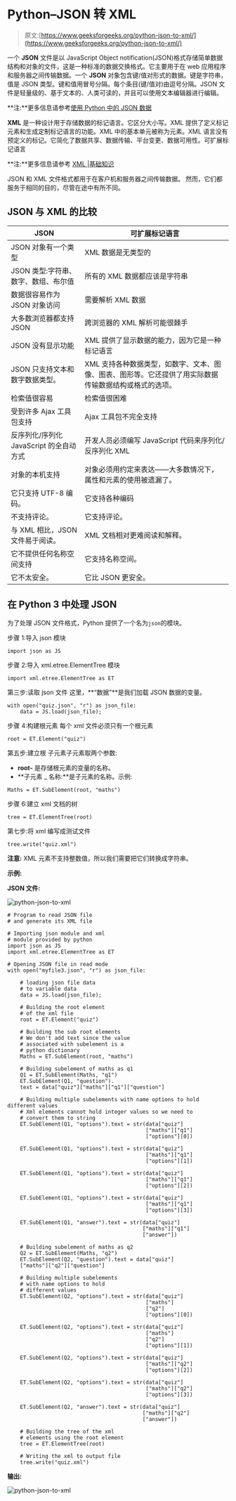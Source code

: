 # Python–JSON 转 XML

> 原文:[https://www.geeksforgeeks.org/python-json-to-xml/](https://www.geeksforgeeks.org/python-json-to-xml/)

一个 **JSON** 文件是以 JavaScript Object notification(JSON)格式存储简单数据结构和对象的文件，这是一种标准的数据交换格式。它主要用于在 web 应用程序和服务器之间传输数据。一个 **JSON** 对象包含键/值对形式的数据。键是字符串，值是 JSON 类型。键和值用冒号分隔。每个条目(键/值对)由逗号分隔。JSON 文件是轻量级的、基于文本的、人类可读的，并且可以使用文本编辑器进行编辑。

**注:**更多信息请参考[使用 Python 中的 JSON 数据](http://geeksforgeeks.org/working-with-json-data-in-python/)

**XML** 是一种设计用于存储数据的标记语言。它区分大小写。XML 提供了定义标记元素和生成定制标记语言的功能。XML 中的基本单元被称为元素。XML 语言没有预定义的标记。它简化了数据共享、数据传输、平台变更、数据可用性。可扩展标记语言

**注:**更多信息请参考 [XML |基础知识](http://geeksforgeeks.org/xml-basics/)

JSON 和 XML 文件格式都用于在客户机和服务器之间传输数据。
然而，它们都服务于相同的目的，尽管在途中有所不同。

## JSON 与 XML 的比较

| JSON | 可扩展标记语言 |
| --- | --- |
| JSON 对象有一个类型 | XML 数据是无类型的 |
| JSON 类型:字符串、数字、数组、布尔值 | 所有的 XML 数据都应该是字符串 |
| 数据很容易作为 JSON 对象访问 | 需要解析 XML 数据 |
| 大多数浏览器都支持 JSON | 跨浏览器的 XML 解析可能很棘手 |
| JSON 没有显示功能 | XML 提供了显示数据的能力，因为它是一种标记语言 |
| JSON 只支持文本和数字数据类型。 | XML 支持各种数据类型，如数字、文本、图像、图表、图形等。它还提供了用实际数据传输数据结构或格式的选项。 |
| 检索值很容易 | 检索值很困难 |
| 受到许多 Ajax 工具包支持 | Ajax 工具包不完全支持 |
| 反序列化/序列化 JavaScript 的全自动方式 | 开发人员必须编写 JavaScript 代码来序列化/反序列化 XML |
| 对象的本机支持 | 对象必须用约定来表达——大多数情况下，属性和元素的使用被遗漏了。 |
| 它只支持 UTF-8 编码。 | 它支持各种编码 |
| 不支持评论。 | 它支持评论。 |
| 与 XML 相比，JSON 文件易于阅读。 | XML 文档相对更难阅读和解释。 |
| 它不提供任何名称空间支持 | 它支持名称空间。 |
| 它不太安全。 | 它比 JSON 更安全。 |

## 在 Python 3 中处理 JSON

为了处理 JSON 文件格式，Python 提供了一个名为`json`的模块。

步骤 1:导入 json 模块

```
import json as JS
```

步骤 2:导入 xml.etree.ElementTree 模块

```
import xml.etree.ElementTree as ET
```

第三步:读取 json 文件
这里，**“数据”**是我们加载 JSON 数据的变量。

```
with open("quiz.json", "r") as json_file:
    data = JS.load(json_file);

```

步骤 4:构建根元素
每个 xml 文件必须只有一个根元素

```
root = ET.Element("quiz")
```

第五步:建立根
子元素子元素取两个参数:

*   **root-** 是存储根元素的变量的名称。
*   **子元素 _ 名称:**是子元素的名称。示例:

```
Maths = ET.SubElement(root, "maths")
```

步骤 6:建立 xml 文档的树

```
tree = ET.ElementTree(root)
```

第七步:将 xml 编写成测试文件

```
tree.write("quiz.xml")
```

**注意:** XML 元素不支持整数值，所以我们需要把它们转换成字符串。

**示例:**

**JSON 文件:**

![python-json-to-xml](img/7c455096ed7fdd7fff4cef72d720b585.png)

```
# Program to read JSON file 
# and generate its XML file

# Importing json module and xml
# module provided by python
import json as JS
import xml.etree.ElementTree as ET

# Opening JSON file in read mode
with open("myfile3.json", "r") as json_file:

    # loading json file data 
    # to variable data
    data = JS.load(json_file);

    # Building the root element 
    # of the xml file
    root = ET.Element("quiz")

    # Building the sub root elements
    # We don't add text since the value 
    # associated with subelement is a 
    # python dictionary
    Maths = ET.SubElement(root, "maths")

    # Building subelement of maths as q1
    Q1 = ET.SubElement(Maths, "q1")
    ET.SubElement(Q1, "question").
    text = data["quiz"]["maths"]["q1"]["question"]

    # Building multiple subelements with name options to hold different values
    # Xml elements cannot hold integer values so we need to
    # convert them to string
    ET.SubElement(Q1, "options").text = str(data["quiz"]
                                            ["maths"]["q1"]
                                            ["options"][0])

    ET.SubElement(Q1, "options").text = str(data["quiz"]
                                            ["maths"]["q1"]
                                            ["options"][1])

    ET.SubElement(Q1, "options").text = str(data["quiz"]
                                            ["maths"]["q1"]
                                            ["options"][2])

    ET.SubElement(Q1, "options").text = str(data["quiz"]
                                            ["maths"]["q1"]
                                            ["options"][3])

    ET.SubElement(Q1, "answer").text = str(data["quiz"]
                                           ["maths"]["q1"]
                                           ["answer"])

    # Building subelement of maths as q2
    Q2 = ET.SubElement(Maths, "q2")
    ET.SubElement(Q2, "question").text = data["quiz"]
    ["maths"]["q2"]["question"]

    # Building multiple subelements 
    # with name options to hold
    # different values
    ET.SubElement(Q2, "options").text = str(data["quiz"]
                                            ["maths"]
                                            ["q2"]
                                            ["options"][0])

    ET.SubElement(Q2, "options").text = str(data["quiz"]
                                            ["maths"]
                                            ["q2"]
                                            ["options"][1])

    ET.SubElement(Q2, "options").text = str(data["quiz"]
                                            ["maths"]["q2"]
                                            ["options"][2])

    ET.SubElement(Q2, "options").text = str(data["quiz"]
                                            ["maths"]["q2"]
                                            ["options"][3])

    ET.SubElement(Q2, "answer").text = str(data["quiz"]
                                           ["maths"]["q2"]
                                           ["answer"])

    # Building the tree of the xml
    # elements using the root element
    tree = ET.ElementTree(root)

    # Writing the xml to output file
    tree.write("quiz.xml")
```

**输出:**

![python-json-to-xml](img/0bfa3c9ab7c1d885e86d7e558e631d13.png)